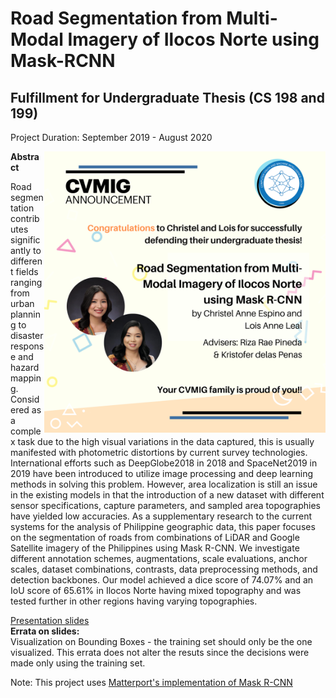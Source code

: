 # Road Segmentation from Multi-Modal Imagery of Ilocos Norte using Mask-RCNN
## Fulfillment for Undergraduate Thesis (CS 198 and 199)
Project Duration: September 2019 - August 2020 

<img align="right" src="https://github.com/lbleal1/CS198-199-CVMIG-Thesis/blob/master/assets/cvmig_announcements.png" width="450">

**Abstract**

Road segmentation contributes significantly to different fields ranging from urban planning to disaster response and hazard mapping. Considered as a complex task due to the high visual variations in the data captured, this is usually manifested with photometric distortions by current survey technologies. International efforts such as DeepGlobe2018 in 2018 and SpaceNet2019 in 2019 have been introduced to utilize image processing and deep learning methods in solving this problem. However, area localization is still an issue in the existing models in that the introduction of a new dataset with different sensor specifications, capture parameters, and sampled area topographies have yielded low accuracies. As a supplementary research to the current systems for the analysis of Philippine geographic data, this paper focuses on the segmentation of roads from combinations of LiDAR and Google Satellite imagery of the Philippines using Mask R-CNN. We investigate different annotation schemes, augmentations, scale evaluations, anchor scales, dataset combinations, contrasts, data preprocessing methods, and detection backbones. Our model achieved a dice score of 74.07% and an IoU score of 65.61% in Ilocos Norte having mixed topography and was tested further in other regions having varying topographies.

[Presentation slides](https://github.com/lbleal1/CS198-199-CVMIG-Thesis/blob/master/assets/%5BCS%20199-Espino-Leal%5D%20Final%20Thesis%20Presentation.pdf) 
<br>
**Errata on slides:** <br>
Visualization on Bounding Boxes - the training set should only be the one visualized. This errata does not alter the resuts since the decisions were made only using the training set.

Note:
This project uses [Matterport's implementation of Mask R-CNN](https://github.com/matterport/Mask_RCNN)
